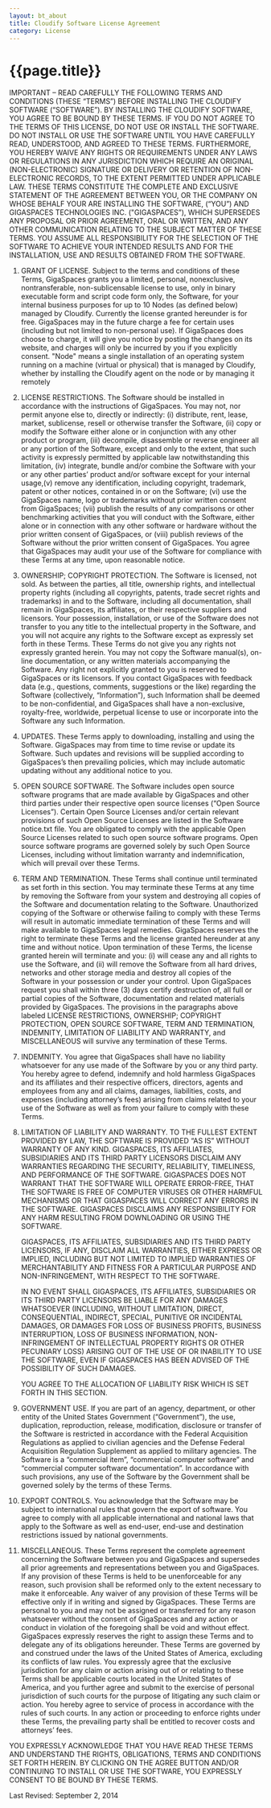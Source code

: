 ```yaml
---
layout: bt_about
title: Cloudify Software License Agreement
category: License 
---
```


# {{page.title}}

IMPORTANT – READ CAREFULLY THE FOLLOWING TERMS AND CONDITIONS (THESE “TERMS”) BEFORE INSTALLING THE CLOUDIFY SOFTWARE (“SOFTWARE”). BY INSTALLING THE CLOUDIFY SOFTWARE, YOU AGREE TO BE BOUND BY THESE TERMS. IF YOU DO NOT AGREE TO THE TERMS OF THIS LICENSE, DO NOT USE OR INSTALL THE SOFTWARE. DO NOT INSTALL OR USE THE SOFTWARE UNTIL YOU HAVE CAREFULLY READ, UNDERSTOOD, AND AGREED TO THESE TERMS. FURTHERMORE, YOU HEREBY WAIVE ANY RIGHTS OR REQUIREMENTS UNDER ANY LAWS OR REGULATIONS IN ANY JURISDICTION WHICH REQUIRE AN ORIGINAL (NON-ELECTRONIC) SIGNATURE OR DELIVERY OR RETENTION OF NON-ELECTRONIC RECORDS, TO THE EXTENT PERMITTED UNDER APPLICABLE LAW.
THESE TERMS CONSTITUTE THE COMPLETE AND EXCLUSIVE STATEMENT OF THE AGREEMENT BETWEEN YOU, OR THE COMPANY ON WHOSE BEHALF YOUR ARE INSTALLING THE SOFTWARE, (“YOU”) AND GIGASPACES TECHNOLOGIES INC. ("GIGASPACES”), WHICH SUPERSEDES ANY PROPOSAL OR PRIOR AGREEMENT, ORAL OR WRITTEN, AND ANY OTHER COMMUNICATION RELATING TO THE SUBJECT MATTER OF THESE TERMS.
YOU ASSUME ALL RESPONSIBILITY FOR THE SELECTION OF THE SOFTWARE TO ACHIEVE YOUR INTENDED RESULTS AND FOR THE INSTALLATION, USE AND RESULTS OBTAINED FROM THE SOFTWARE.

1. GRANT OF LICENSE. Subject to the terms and conditions of these Terms, GigaSpaces grants you a limited, personal, nonexclusive, nontransferable, non-sublicensable license to use, only in binary executable form and script code form only, the Software, for your internal business purposes for up to 10 Nodes (as defined below) managed by Cloudify. Currently the license granted hereunder is for free. GigaSpaces may in the future charge a fee for certain uses (including but not limited to non-personal use). If GigaSpaces does choose to charge, it will give you notice by posting the changes on its website, and charges will only be incurred by you if you explicitly consent. "Node" means a single installation of an operating system running on a machine (virtual or physical) that is managed by Cloudify, whether by installing the Cloudify agent on the node or by managing it remotely 

2. LICENSE RESTRICTIONS. The Software should be installed in accordance with the instructions of GigaSpaces. You may not, nor permit anyone else to, directly or indirectly: (i) distribute, rent, lease, market, sublicense, resell or otherwise transfer the Software, (ii) copy or modify the Software either alone or in conjunction with any other product or program, (iii) decompile, disassemble or reverse engineer all or any portion of the Software, except and only to the extent, that such activity is expressly permitted by applicable law notwithstanding this limitation, (iv) integrate, bundle and/or combine the Software with your or any other parties’ product and/or software except for your internal usage,(v) remove any identification, including copyright, trademark, patent or other notices, contained in or on the Software; (vi) use the GigaSpaces name, logo or trademarks without prior written consent from GigaSpaces; (vii) publish the results of any comparisons or other benchmarking activities that you will conduct with the Software, either alone or in connection with any other software or hardware without the prior written consent of GigaSpaces, or (viii) publish reviews of the Software without the prior written consent of GigaSpaces. You agree that GigaSpaces may audit your use of the Software for compliance with these Terms at any time, upon reasonable notice.

3. OWNERSHIP; COPYRIGHT PROTECTION. The Software is licensed, not sold. As between the parties, all title, ownership rights, and intellectual property rights (including all copyrights, patents, trade secret rights and trademarks) in and to the Software, including all documentation, shall remain in GigaSpaces, its affiliates, or their respective suppliers and licensors. Your possession, installation, or use of the Software does not transfer to you any title to the intellectual property in the Software, and you will not acquire any rights to the Software except as expressly set forth in these Terms. These Terms do not give you any rights not expressly granted herein. You may not copy the Software manual(s), on-line documentation, or any written materials accompanying the Software. Any right not explicitly granted to you is reserved to GigaSpaces or its licensors.
If you contact GigaSpaces with feedback data (e.g., questions, comments, suggestions or the like) regarding the Software (collectively, “Information”), such Information shall be deemed to be non-confidential, and GigaSpaces shall have a non-exclusive, royalty-free, worldwide, perpetual license to use or incorporate into the Software any such Information.

4. UPDATES. These Terms apply to downloading, installing and using the Software. GigaSpaces may from time to time revise or update its Software. Such updates and revisions will be supplied according to GigaSpaces’s then prevailing policies, which may include automatic updating without any additional notice to you.

5. OPEN SOURCE SOFTWARE. The Software includes open source software programs that are made available by GigaSpaces and other third parties under their respective open source licenses (“Open Source Licenses”). Certain Open Source Licenses and/or certain relevant provisions of such Open Source Licenses are listed in the Software notice.txt file. You are obligated to comply with the applicable Open Source Licenses related to such open source software programs. Open source software programs are governed solely by such Open Source Licenses, including without limitation warranty and indemnification, which will prevail over these Terms.

6. TERM AND TERMINATION. These Terms shall continue until terminated as set forth in this section. You may terminate these Terms at any time by removing the Software from your system and destroying all copies of the Software and documentation relating to the Software. Unauthorized copying of the Software or otherwise failing to comply with these Terms will result in automatic immediate termination of these Terms and will make available to GigaSpaces legal remedies. GigaSpaces reserves the right to terminate these Terms and the license granted hereunder at any time and without notice. Upon termination of these Terms, the license granted herein will terminate and you: (i) will cease any and all rights to use the Software, and (ii) will remove the Software from all hard drives, networks and other storage media and destroy all copies of the Software in your possession or under your control. Upon GigaSpaces request you shall within three (3) days certify destruction of, all full or partial copies of the Software, documentation and related materials provided by GigaSpaces.
The provisions in the paragraphs above labeled LICENSE RESTRICTIONS, OWNERSHIP; COPYRIGHT PROTECTION, OPEN SOURCE SOFTWARE, TERM AND TERMINATION, INDEMNITY, LIMITATION OF LIABILITY AND WARRANTY, and MISCELLANEOUS will survive any termination of these Terms.

7. INDEMNITY. You agree that GigaSpaces shall have no liability whatsoever for any use made of the Software by you or any third party. You hereby agree to defend, indemnify and hold harmless GigaSpaces and its affiliates and their respective officers, directors, agents and employees from any and all claims, damages, liabilities, costs, and expenses (including attorney’s fees) arising from claims related to your use of the Software as well as from your failure to comply with these Terms.

8. LIMITATION OF LIABILITY AND WARRANTY. TO THE FULLEST EXTENT PROVIDED BY LAW, THE SOFTWARE IS PROVIDED “AS IS” WITHOUT WARRANTY OF ANY KIND. GIGASPACES, ITS AFFILIATES, SUBSIDIARIES AND ITS THIRD PARTY LICENSORS DISCLAIM ANY WARRANTIES REGARDING THE SECURITY, RELIABILITY, TIMELINESS, AND PERFORMANCE OF THE SOFTWARE. GIGASPACES DOES NOT WARRANT THAT THE SOFTWARE WILL OPERATE ERROR-FREE, THAT THE SOFTWARE IS FREE OF COMPUTER VIRUSES OR OTHER HARMFUL MECHANISMS OR THAT GIGASPACES WILL CORRECT ANY ERRORS IN THE SOFTWARE. GIGASPACES DISCLAIMS ANY RESPONSIBILITY FOR ANY HARM RESULTING FROM DOWNLOADING OR USING THE SOFTWARE.

    GIGASPACES, ITS AFFILIATES, SUBSIDIARIES AND ITS THIRD PARTY LICENSORS, IF ANY, DISCLAIM ALL WARRANTIES, EITHER EXPRESS OR IMPLIED, INCLUDING BUT NOT LIMITED TO IMPLIED WARRANTIES OF MERCHANTABILITY AND FITNESS FOR A PARTICULAR PURPOSE AND NON-INFRINGEMENT, WITH RESPECT TO THE SOFTWARE.

    IN NO EVENT SHALL GIGASPACES, ITS AFFILIATES, SUBSIDIARIES OR ITS THIRD PARTY LICENSORS BE LIABLE FOR ANY DAMAGES WHATSOEVER (INCLUDING, WITHOUT LIMITATION, DIRECT, CONSEQUENTIAL, INDIRECT, SPECIAL, PUNITIVE OR INCIDENTAL DAMAGES, OR DAMAGES FOR LOSS OF BUSINESS PROFITS, BUSINESS INTERRUPTION, LOSS OF BUSINESS INFORMATION, NON-INFRINGEMENT OF INTELLECTUAL PROPERTY RIGHTS OR OTHER PECUNIARY LOSS) ARISING OUT OF THE USE OF OR INABILITY TO USE THE SOFTWARE, EVEN IF GIGASPACES HAS BEEN ADVISED OF THE POSSIBILITY OF SUCH DAMAGES.

    YOU AGREE TO THE ALLOCATION OF LIABILITY RISK WHICH IS SET FORTH IN THIS SECTION.

9. GOVERNMENT USE. If you are part of an agency, department, or other entity of the United States Government (“Government”), the use, duplication, reproduction, release, modification, disclosure or transfer of the Software is restricted in accordance with the Federal Acquisition Regulations as applied to civilian agencies and the Defense Federal Acquisition Regulation Supplement as applied to military agencies. The Software is a “commercial item”, “commercial computer software” and “commercial computer software documentation”. In accordance with such provisions, any use of the Software by the Government shall be governed solely by the terms of these Terms.

10. EXPORT CONTROLS. You acknowledge that the Software may be subject to international rules that govern the export of software. You agree to comply with all applicable international and national laws that apply to the Software as well as end-user, end-use and destination restrictions issued by national governments.

11. MISCELLANEOUS. These Terms represent the complete agreement concerning the Software between you and GigaSpaces and supersedes all prior agreements and representations between you and GigaSpaces. If any provision of these Terms is held to be unenforceable for any reason, such provision shall be reformed only to the extent necessary to make it enforceable. Any waiver of any provision of these Terms will be effective only if in writing and signed by GigaSpaces. These Terms are personal to you and may not be assigned or transferred for any reason whatsoever without the consent of GigaSpaces and any action or conduct in violation of the foregoing shall be void and without effect. GigaSpaces expressly reserves the right to assign these Terms and to delegate any of its obligations hereunder. These Terms are governed by and construed under the laws of the United States of America, excluding its conflicts of law rules. You expressly agree that the exclusive jurisdiction for any claim or action arising out of or relating to these Terms shall be applicable courts located in the United States of America, and you further agree and submit to the exercise of personal jurisdiction of such courts for the purpose of litigating any such claim or action. You hereby agree to service of process in accordance with the rules of such courts. In any action or proceeding to enforce rights under these Terms, the prevailing party shall be entitled to recover costs and attorneys’ fees.

YOU EXPRESSLY ACKNOWLEDGE THAT YOU HAVE READ THESE TERMS AND UNDERSTAND THE RIGHTS, OBLIGATIONS, TERMS AND CONDITIONS SET FORTH HEREIN. BY CLICKING ON THE AGREE BUTTON AND/OR CONTINUING TO INSTALL OR USE THE SOFTWARE, YOU EXPRESSLY CONSENT TO BE BOUND BY THESE TERMS.

Last Revised: September 2, 2014
 


